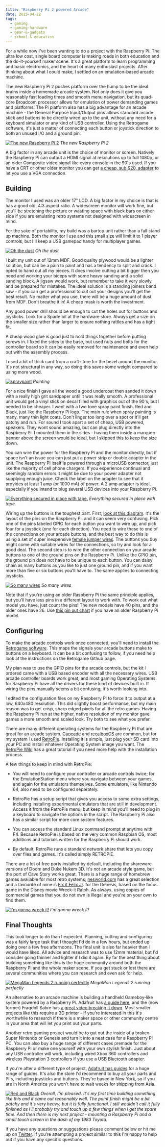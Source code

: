 ```yaml
---
title: "Raspberry Pi 2 powered Arcade"
date: 2015-04-22
tags:
  - gaming
  - gaming-hardware
  - gear-&-gadgets
  - school-&-education
---
```


For a while now I've been wanting to do a project with the Raspberry Pi. The ultra low cost, single board computer is making roads in both education and the do-it-yourself maker scene. It's a great platform to learn programming and basic electronics, and the heart of many enthusiast projects. After thinking about what I could make, I settled on an emulation-based arcade machine.

The new Raspberry Pi 2 pushes platform over the hump to be the ideal brains inside a homemade arcade system. Not only does it give you reasonably fast loading times and smooth menu navigation, but its quad-core Broadcom processor allows for emulation of power demanding games and platforms. The Pi platform also has a big advantage for an arcade machine - the General Purpose Input/Output pins allows standard arcade stick and buttons to be directly wired up to the unit, without any need for a keyboard simulator or any kind of USB controller. Using the Retrogame software, it's just a matter of connecting each button or joystick direction to both an unused I/O and a ground pin.

[![The new Raspberry Pi 2](../../assets/images/blog/PiGloryShot.jpg)](../../assets/images/blog/PiGloryShot.jpg)
_The new Raspberry Pi 2_

A big factor in any arcade unit is the choice of monitor or screen. Natively the Raspberry Pi can output a HDMI signal at resolutions up to full 1080p, or an older Composite video signal like every console in the 90's used. If you have a CRT or other older monitor you can get [a cheap, sub $20, adapter](http://www.adafruit.com/products/1151) to let you use a VGA connection.

## Building

The monitor I used was an older 17" LCD. A big factor in my choice is that is has a good old, 4:3 aspect ratio. A widescreen monitor will work fine, but you'll be stretching the picture or wasting space with black bars on either side if you are emulating retro systems not designed with widescreen in mind.

For the sake of portability, my build was a bartop unit rather than a full stand up machine. Both the monitor I use and this small size will limit it to 1 player controls, but I'll keep a USB gamepad handy for multiplayer games.

[![Oh the dust](../../assets/images/blog/IMG_20150325_233003.jpg)](../../assets/images/blog/IMG_20150325_233003.jpg)
_Oh the dust_

I built my unit out of 12mm MDF. Good quality plywood would be a lighter solution, but can be a pain to paint and has a tendency to split and crack. I opted to hand cut all my pieces. It does involve cutting a bit bigger then you need and working your biceps with some heavy sanding and a solid sanding block. A jigsaw would work, but remember to take it very slowly and be prepared for mistakes. The ideal solution is a standing joiners band saw - if you can get a professional to cut out your designs you'll get the best result. No matter what you use, there will be a huge amount of dust from MDF. Don't breathe it in! A cheap mask is worth the investment.

Any good power drill should be enough to cut the holes out for buttons and joysticks. Look for a Spade bit at the hardware store. Always get a size on the smaller size rather than larger to ensure nothing rattles and has a tight fit.

A cheap wood glue is good just to hold things together before putting screws in. I fixed the sides to the base, but used nuts and bolts for the controller board so it can be easily removed for maintenance and even help out with the assembly process.

I used a bit of thick card from a craft store for the bezel around the monitor. It's not structural in any way, so doing this saves some weight compared to using more wood.

[![spraypaint](../../assets/images/blog/spraypaint.jpg)](../../assets/images/blog/spraypaint.jpg)
_Painting_

For a nice finish I gave all the wood a good undercoat then sanded it down with a really high grit sandpaper until it was really smooth. A professional unit would get a vinyl stick on decal filled with graphics out of the 90's, but I needed to be cheaper. I went with a two tone spray paint finish. Red and Black, just like the Raspberry Pi logo. The main rule when spray painting is many, many thin light coats. Don't linger too long over a spot or it'll get patchy and run. For sound I took apart a set of cheap, USB powered, speakers. They wont sound amazing, but can plug directly into the Raspberry Pi. I mounted them in the sides - having them inside a marquee banner above the screen would be ideal, but I skipped this to keep the size down.

You can wire the power for the Raspberry Pi and the monitor directly, but if space isn't an issue you can just put a power strip or double adapter in the unit. The Raspberry Pi itself is powered through a microUSB connector, just like the majority of cell phone chargers. If you experience continual and seemingly random errors it might be due to your power adapter not supplying enough juice. Check the label on the adapter to see that it provides at least 1 amp (or 1000 mA) of power. A 2 amp adapter is ideal, especially if you intend to plug several USB devices into your Raspberry Pi.

[![Everything secured in place with tape.](../../assets/images/blog/IMG_20150422_133921.jpg)](../../assets/images/blog/IMG_20150422_133921.jpg)
_Everything secured in place with tape._

Wiring up the buttons is the toughest part. First, [look at this diagram](http://www.element14.com/community/docs/DOC-73950/l/raspberry-pi-2-model-b-gpio-40-pin-block-pinout). It's the layout of the pins on the Raspberry Pi, and it can seem very confusing. Pick one of the pins labeled GPIO for each button you want to wire up, and pick four for a joystick (one for each direction). You need to wire these to one of the connections on your arcade buttons, and the best way to do this is using a set of super inexpensive [female jumper wires](https://www.adafruit.com/products/266). The buttons you buy might come with suitable wires for the connections, so try and look for a good deal. The second step is to wire the other connection on your arcade buttons to one of the ground pins on the Raspberry Pi. Unlike the GPIO pin, the ground pin does not have to be unique to each button. You can daisy chain as many buttons as you like to just one ground pin, and if you want more than five or six buttons you'll have to. The same applies to connecting joysticks.

[![So many wires](../../assets/images/blog/IMG_20150331_234750.jpg)](../../assets/images/blog/IMG_20150331_234750.jpg)
_So many wires_

Note that if you're using an older Raspberry Pi the same principle applies, but you'll have less pins in a different layout to work with. To work out what model you have, just count the pins! The new models have 40 pins, and the older ones have 26. Use [this pin out chart](https://www.raspberrypi.org/documentation/usage/gpio/) if you have an older Raspberry Pi model.

## Configuring

To make the arcade controls work once connected, you'll need to install the [Retrogame software](https://github.com/adafruit/Adafruit-Retrogame). This maps the signals your arcade buttons make to buttons on a keyboard. It can be a bit confusing to follow, if you need help look at the instructions on the Retrogame Github page.

My plan was to use the GPIO pins for the arcade controls, but the kit I ordered came with a USB based encoder with all the necessary wires. USB arcade controller boards work great, and most gaming Operating Systems for Raspberry Pi have all the drivers for these kind of devices built in. If wiring the pins manually seems a bit confusing, it's worth looking into.

I edited the configuration files on my Raspberry Pi to force it to output at a low, 640x480 resolution. This did slightly boost performance, but my main reason was to get crisp, sharp edged pixels for all the retro games. Having the Raspberry Pi run at the higher, native resolution of my monitor gave games a more smooth and scaled look. Try both to see what you prefer.

There are many different operating systems for the Raspberry Pi that are great for an arcade system. [Cupcade](https://learn.adafruit.com/cupcade-raspberry-pi-micro-mini-arcade-game-cabinet/hardware-setup) and [recalboxOS](http://www.recalbox.com/) are common, but for my system I used [RetroPie](http://blog.petrockblock.com/retropie/). Installing it is simple, just plug your SD card into your PC and install whatever Operating System image you want. The [RetroPie Wiki](https://github.com/petrockblog/RetroPie-Setup/wiki) has a great tutorial if you need more help with the installation process.

A few things to keep in mind with RetroPie:

* You will need to configure your controller or arcade controls twice; for the EmulationStation menu where you navigate between your games, and again for the emulators themselves. Some emulators, like Nintendo 64, also need to be configured separately.

* RetroPie has a setup script that gives you access to some extra settings, including installing experimental emulators that are still in development. Access it from the RetroPie menu, but keep in mind you'll need to plug in a keyboard to navigate the options in the script. The Raspberry Pi also has a similar script for more core system features.

* You can access the standard Linux command prompt at anytime with F4. Because RetroPie is based on the very common Raspbian OS, most additions and tutorials written for the Raspberry Pi should work.

* By default, RetroPie runs a standard network share that lets you copy over files and games. It's called simply RETROPIE.

There are a lot of free ports installed by default, including the shareware versions of Doom and Duke Nukem 3D. It's not an arcade style game, but the port of Cave Story works great. There is a huge range of homebrew games available for most retro systems; [nesworld.com](http://www.nesworld.com/article.php?system=nes&data=neshomebrew_bestof) has a great selection and a favourite of mine is [Fix it Felix Jr](http://68000.web.fc2.com/felix/index.html). for the Genesis, based on the focus game in the Disney movie Wreck-it Ralph. As always, using copies of commercial games that you do not own is illegal and you're on your own to find them.

[![I'm gonna wreck it!](../../assets/images/blog/IMG_20150422_135324.jpg)](../../assets/images/blog/IMG_20150422_135324.jpg)
_I'm gonna wreck it!_

## Final Thoughts

This took longer to do than I expected. Planning, cutting and configuring was a fairly large task that I thought I'd do in a few hours, but ended up doing over a few free afternoons. The final unit is also far heavier than I would have liked. All advice and research was to use 12mm material, but I'd consider going thinner and lighter if I did it again. By far the best thing about building something like this is the huge community around both the Raspberry Pi and the whole maker scene. If you get stuck or lost there are several communities where you can research and even ask for help.

[![MegaMan Legends 2 running perfectly](../../assets/images/blog/Legendary.jpg)](../../assets/images/blog/Legendary.jpg)
_MegaMan Legends 2 running perfectly_

An alternative to an arcade machine is building a handheld Gameboy-like system powered by a Raspberry Pi. Adafruit has [a guide here](https://learn.adafruit.com/pigrrl-raspberry-pi-gameboy?view=all), and the (now former) Fragdoll Sabre has [a great video breaking it down](http://www.google.co.nz/url?url=http://www.youtube.com/watch%3Fv%3DRXpgLFpSBHY&rct=j&q=&esrc=s&sa=U&ei=Zgk3VcyWAcHOmwWW0YHYDw&ved=0CBYQtwIwAA&sig2=9n0_thEx4P5EhIFahjzRTg&usg=AFQjCNHWo8P5VgI5-VZ0p7___LKQA-7CRg). Most smaller projects like this require a 3D printer - if you're interested in this it's worthwhile to research if there is a maker space or other community centre in your area that will let you print out your parts.

Another retro gaming project would be to gut out the inside of a broken Super Nintendo or Genesis and turn it into a neat case for a Raspberry Pi PC. You can also buy a huge range of different cases premade for the Raspberry Pi or make one yourself with your own stylish finish. Just about any USB controller will work, including wired Xbox 360 controllers and wireless Playstation 3 controllers if you use a USB Bluetooth adapter.

If you're after a different type of project, [Adafruit has guides](https://learn.adafruit.com/) for a huge range of guides. It's also the store I'd recommend to buy all your parts and Pi's, including joysticks and buttons. They're based in New York, so if you are in North America you won't have to wait weeks for shipping from Asia.

[![Red and Black](../../assets/images/blog/moneyshot.jpg)](../../assets/images/blog/moneyshot.jpg)
_Overall, I'm pleased. It's my first time building something like this and it came out reasonably well. The paint finish might be a bit patchy and it's very heavy, but it is fully functional. I still wouldn't call it fully finished as I'll probably try and touch up a few things when I get the spare time. And then there is my next project - mounting a Raspberry Pi and a small touch screen in the dash of my 1983 Toyota._

If you have any questions or suggestions please comment below or hit me up on [Twitter](https://twitter.com/aaronights). If you're attempting a project similar to this I'm happy to help out if you have any specific questions.
